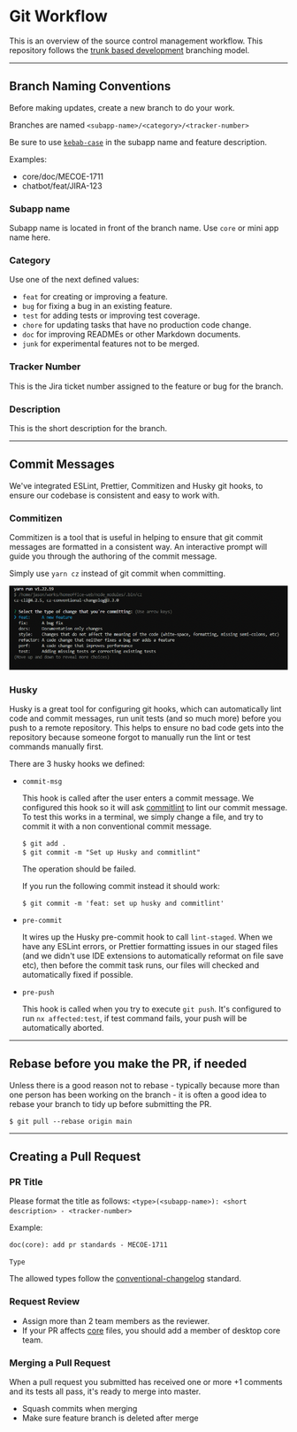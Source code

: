 # Git Workflow

This is an overview of the source control management workflow. This repository follows the [trunk based development](https://trunkbaseddevelopment.com/) branching model.

---

## Branch Naming Conventions

Before making updates, create a new branch to do your work.

Branches are named `<subapp-name>/<category>/<tracker-number>`

Be sure to use [`kebab-case`](https://medium.com/javascript-in-plain-english/convert-string-to-different-case-styles-snake-kebab-camel-and-pascal-case-in-javascript-da724b7220d7) in the subapp name and feature description.

Examples:

- core/doc/MECOE-1711
- chatbot/feat/JIRA-123

### Subapp name

Subapp name is located in front of the branch name. Use `core` or mini app name here.

### Category

Use one of the next defined values:

- `feat` for creating or improving a feature.
- `bug` for fixing a bug in an existing feature.
- `test` for adding tests or improving test coverage.
- `chore` for updating tasks that have no production code change.
- `doc` for improving READMEs or other Markdown documents.
- `junk` for experimental features not to be merged.

### Tracker Number

This is the Jira ticket number assigned to the feature or bug for the branch.

### Description

This is the short description for the branch.

---

## Commit Messages

We've integrated ESLint, Prettier, Commitizen and Husky git hooks, to ensure our codebase is consistent and easy to work with.

### Commitizen

Commitizen is a tool that is useful in helping to ensure that git commit messages are formatted in a consistent way.
An interactive prompt will guide you through the authoring of the commit message.

Simply use `yarn cz` instead of git commit when committing.

[![Add and commit with Commitizen](./images/add-commit.png)](./images/add-commit.png)

### Husky

Husky is a great tool for configuring git hooks, which can automatically lint code and commit messages, run unit tests (and so much more) before you push to a remote repository. This helps to ensure no bad code gets into the repository because someone forgot to manually run the lint or test commands manually first.

There are 3 husky hooks we defined:

- `commit-msg`

  This hook is called after the user enters a commit message. We configured this hook so it will ask [commitlint](https://github.com/conventional-changelog/commitlint) to lint our commit message. To test this works in a terminal, we simply change a file, and try to commit it with a non conventional commit message.

  ```
  $ git add .
  $ git commit -m "Set up Husky and commitlint"
  ```

  The operation should be failed.

  If you run the following commit instead it should work:

  ```
  $ git commit -m 'feat: set up husky and commitlint'
  ```

- `pre-commit`

  It wires up the Husky pre-commit hook to call `lint-staged`. When we have any ESLint errors, or Prettier formatting issues in our staged files (and we didn't use IDE extensions to automatically reformat on file save etc), then before the commit task runs, our files will checked and automatically fixed if possible.

- `pre-push`

  This hook is called when you try to execute `git push`. It's configured to run `nx affected:test`, if test command fails, your push will be automatically aborted.

---

## Rebase before you make the PR, if needed

Unless there is a good reason not to rebase - typically because more than one person has been working on the branch - it is often a good idea to rebase your branch to tidy up before submitting the PR.

```
$ git pull --rebase origin main
```

---

## Creating a Pull Request

### PR Title

Please format the title as follows: `<type>(<subapp-name>): <short description> - <tracker-number>`

Example:

```
doc(core): add pr standards - MECOE-1711
```

`Type`

The allowed types follow the [conventional-changelog](https://github.com/conventional-changelog/commitlint/tree/master/@commitlint/config-conventional#type-enum) standard.

### Request Review

- Assign more than 2 team members as the reviewer.
- If your PR affects [core](../apps/core/) files, you should add a member of desktop core team.

### Merging a Pull Request

When a pull request you submitted has received one or more +1 comments and its tests all pass, it's ready to merge into master.

- Squash commits when merging
- Make sure feature branch is deleted after merge
